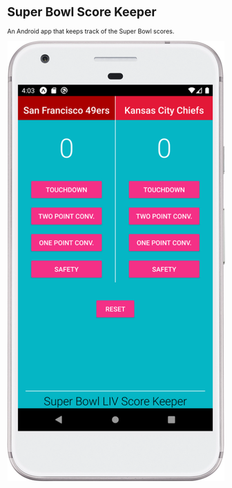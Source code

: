 # Super Bowl Score Keeper
An Android app that keeps track of the Super Bowl scores.

![Super Bowl Score Keeper](https://github.com/jclement92/Super_Bowl_Score_Keeper/blob/master/Photos/device-2020-02-09-171528.png)
